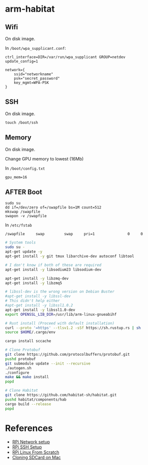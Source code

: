 # arm-habitat

## Wifi

On disk image.

In `/boot/wpa_supplicant.conf`:

```
ctrl_interface=DIR=/var/run/wpa_supplicant GROUP=netdev
update_config=1

network={
    ssid="networkname"
    psk="secret_password"
    key_mgmt=WPA-PSK
}
```

## SSH

On disk image.

`touch /boot/ssh`

## Memory

On disk image.

Change GPU memory to lowest (16Mb)

In `/boot/config.txt`

```
gpu_mem=16
```

## AFTER Boot

```
sudo su
dd if=/dev/zero of=/swapfile bs=1M count=512
mkswap /swapfile
swapon -v /swapfile
```

In `/etc/fstab`

```
/swapfile     swap         swap     pri=1               0     0
```

```sh
# System tools
sudo su -
apt-get update -y
apt-get install -y git tmux libarchive-dev autoconf libtool

# I don't know if both of these are required
apt-get install -y libsodium23 libsodium-dev

apt-get install -y libzmq-dev
apt-get install -y libzmq5

# libssl-dev is the wrong version on Debian Buster
#apt-get install -y libssl-dev
# This didn't help either
#apt-get install -y libssl1.0.2
apt-get install -y libssl1.0-dev
export OPENSSL_LIB_DIR=/usr/lib/arm-linux-gnueabihf

# Rust install (Proceed with default installation)
curl --proto '=https' --tlsv1.2 -sSf https://sh.rustup.rs | sh
source $HOME/.cargo/env

cargo install sccache

# Clone Protobuf
git clone https://github.com/protocolbuffers/protobuf.git
pushd protobuf
git submodule update --init --recursive
./autogen.sh
./configure
make && make install
popd

# Clone Habitat
git clone https://github.com/habitat-sh/habitat.git
pushd habitat/components/hab
cargo build --release
popd
```

# References

* [RPi Network setup](https://howchoo.com/g/ndy1zte2yjn/how-to-set-up-wifi-on-your-raspberry-pi-without-ethernet)
* [RPi SSH Setup](https://howchoo.com/g/ote0ywmzywj/how-to-enable-ssh-on-raspbian-jessie-without-a-screen)
* [RPi Linux From Scratch](http://intestinate.com/pilfs/beyond.html#addswap)
* [Cloning SDCard on Mac](https://computers.tutsplus.com/articles/how-to-clone-raspberry-pi-sd-cards-using-the-command-line-in-os-x--mac-59911)
